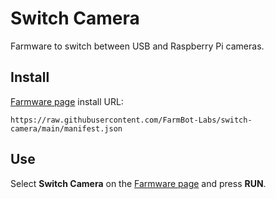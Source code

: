 # Switch Camera
Farmware to switch between USB and Raspberry Pi cameras.

## Install
[Farmware page](https://my.farm.bot/app/designer/farmware) install URL:
```
https://raw.githubusercontent.com/FarmBot-Labs/switch-camera/main/manifest.json
```

## Use

Select **Switch Camera** on the [Farmware page](https://my.farm.bot/app/designer/farmware) and press **RUN**.
